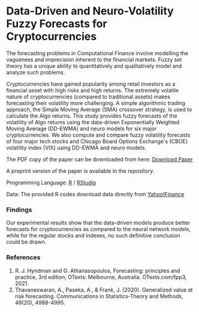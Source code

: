 # Data-Driven and Neuro-Volatility Fuzzy Forecasts for Cryptocurrencies

The forecasting problems in Computational Finance involve modelling the vagueness and imprecision inherent to the financial markets. Fuzzy set theory has a unique ability to quantitatively and qualitatively model and analyze such problems.

Cryptocurrencies have gained popularity among retail investors as a financial asset with high risks and high returns. The extremely volatile nature of cryptocurrencies (compared to traditional assets) makes forecasting their volatility more challenging. A simple algorithmic trading approach, the Simple Moving Average (SMA) crossover strategy, is used to calculate the Algo returns. This study provides fuzzy forecasts of the volatility  of Algo returns using the data-driven Exponentially Weighted Moving Average (DD-EWMA) and neuro models for six major cryptocurrencies. We also compute and compare fuzzy volatility forecasts of four major tech stocks and Chicago Board Options Exchange's (CBOE) volatility index (VIX) using DD-EWMA and neuro models.

The PDF copy of the paper can be downloaded from here: [Download Paper](https://ieeexplore.ieee.org/abstract/document/9882812) 

A preprint version of the paper is available in the repository.

Programming Language: [R](https://cran.r-project.org/bin/windows/base/) / [RStudio](https://posit.co/downloads/)

Data: The provided R codes download data directly from [Yahoo!Finance](https://ca.finance.yahoo.com/)

### Findings

Our experimental results show that the data-driven models produce better forecasts for cryptocurrencies as compared to the neural network models, while for the regular stocks and indexes, no such definitive conclusion could be drawn.

### References

1. R. J. Hyndman and G. Athanasopoulos, Forecasting: principles and practice, 3rd edition, OTexts: Melbourne, Australia. OTexts.com/fpp3, 2021.
2. Thavaneswaran, A., Paseka, A., \& Frank, J. (2020). Generalized value at risk forecasting. Communications in Statistics-Theory and Methods, 49(20), 4988-4995.


